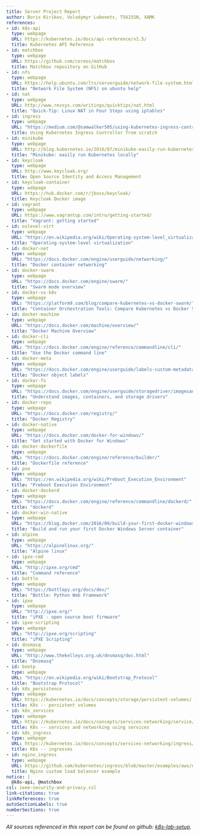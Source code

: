 ```yaml
---
title: Server Project Report
author: Boris Kirikov, Volodymyr Lubenets, T5615SN, XAMK
references:
- id: k8s-api
  type: webpage
  URL: https://kubernetes.io/docs/api-reference/v1.5/
  title: Kubernetes API Reference
- id: matchbox
  type: webpage
  URL: https://github.com/coreos/matchbox
  title: Matchbox repository on GitHub
- id: nfs
  type: webpage
  URL: https://help.ubuntu.com/lts/serverguide/network-file-system.html
  title: "Network File System (NFS) on ubuntu help"
- id: nat
  type: webpage
  URL: http://www.revsys.com/writings/quicktips/nat.html
  title: "Quick-Tip: Linux NAT in Four Steps using iptables"
- id: ingress
  type: webpage
  URL: "https://medium.com/@samwalker505/using-kubernetes-ingress-controller-from-scratch-35faeee8eca"
  title: Using Kubernetes Ingress Controller from scratch
- id: minikube
  type: webpage
  URL: http://blog.kubernetes.io/2016/07/minikube-easily-run-kubernetes-locally.html
  title: "Minikube: easily run Kubernetes locally"
- id: keycloak
  type: webpage
  URL: http://www.keycloak.org/
  title: Open Source Identity and Access Management
- id: keycloak-container
  type: webpage
  URL: https://hub.docker.com/r/jboss/keycloak/
  title: Keycloak Docker image
- id: vagrant
  type: webpage
  URL: https://www.vagrantup.com/intro/getting-started/
  title: "Vagrant: getting started"
- id: oslevel-virt
  type: webpage
  URL: "https://en.wikipedia.org/wiki/Operating-system-level_virtualization"
  title: "Operating-system-level virtualization"
- id: docker-net
  type: webpage
  URL: "https://docs.docker.com/engine/userguide/networking/"
  title: "Docker container networking"
- id: docker-swarm
  type: webpage
  URL: "https://docs.docker.com/engine/swarm/"
  title: "Swarm mode overview"
- id: docker-vs-k8s
  type: webpage
  URL: "https://platform9.com/blog/compare-kubernetes-vs-docker-swarm/"
  title: "Container Orchestration Tools: Compare Kubernetes vs Docker Swarm"
- id: docker-machine
  type: webpage
  URL: "https://docs.docker.com/machine/overview/"
  title: "Docker Machine Overview"
- id: docker-cli
  type: webpage
  URL: "https://docs.docker.com/engine/reference/commandline/cli/"
  title: "Use the Docker command line"
- id: docker-meta
  type: webpage
  URL: "https://docs.docker.com/engine/userguide/labels-custom-metadata/"
  title: "Docker object labels"
- id: docker-fs
  type: webpage
  URL: "https://docs.docker.com/engine/userguide/storagedriver/imagesandcontainers/"
  title: "Understand images, containers, and storage drivers"
- id: docker-repo
  type: webpage
  URL: "https://docs.docker.com/registry/"
  title: "Docker Registry"
- id: docker-native
  type: webpage
  URL: "https://docs.docker.com/docker-for-windows/"
  title: "Get started with Docker for Windows"
- id: docker-dockerfile
  type: webpage
  URL: "https://docs.docker.com/engine/reference/builder/"
  title: "Dockerfile reference"
- id: pxe
  type: webpage
  URL: "https://en.wikipedia.org/wiki/Preboot_Execution_Environment"
  title: "Preboot Execution Environment"
- id: docker-dockerd
  type: webpage
  URL: "https://docs.docker.com/engine/reference/commandline/dockerd/"
  title: "dockerd"
- id: docker-win-native
  type: webpage
  URL: "https://blog.docker.com/2016/09/build-your-first-docker-windows-server-container/"
  title: "Build and run your first Docker Windows Server container"
- id: alpine
  type: webpage
  URL: "https://alpinelinux.org/"
  title: "Alpine linux"
- id: ipxe-cmd
  type: webpage
  URL: "http://ipxe.org/cmd"
  title: "Command reference"
- id: bottle
  type: webpage
  URL: "https://bottlepy.org/docs/dev/"
  title: "Bottle: Python Web Framework"
- id: ipxe
  type: webpage
  URL: "http://ipxe.org/"
  title: "iPXE - open source boot firmware"
- id: ipxe-scripting
  type: webpage
  URL: "http://ipxe.org/scripting"
  title: "iPXE Scripting"
- id: dnsmasq
  type: webpage
  URL: "http://www.thekelleys.org.uk/dnsmasq/doc.html"
  title: "Dnsmasq"
- id: bootp
  type: webpage
  URL: "https://en.wikipedia.org/wiki/Bootstrap_Protocol"
  title: "Bootstrap Protocol"
- id: k8s_persistence
  type: webpage
  URL: https://kubernetes.io/docs/concepts/storage/persistent-volumes/
  title: K8s -- persistent volumes
- id: k8s_services
  type: webpage
  URL: https://kubernetes.io/docs/concepts/services-networking/service/
  title: K8s -- services and networking using services
- id: k8s_ingress
  type: webpage
  URL: https://kubernetes.io/docs/concepts/services-networking/ingress/
  title: K8s -- ingresses
- id: nginx_ingress
  type: webpage
  URL: https://github.com/kubernetes/ingress/blob/master/examples/aws/nginx/nginx-ingress-controller.yaml
  title: Nginx custom load balancer example
notice: |
  @k8s-api, @matchbox
csl: ieee-security-and-privacy.csl
link-citations: true
linkReferences: true
autoSectionLabels: true
numberSections: true
---
```




_All sources referenced in this report can be found on github: [k8s-lab-setup](https://github.com/kribesk/k8s-lab-setup)._

